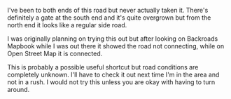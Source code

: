 I've been to both ends of this road but never actually taken it. There's definitely a gate at the south end and it's quite overgrown but from the north end it looks like a regular side road.

I was originally planning on trying this out but after looking on Backroads Mapbook while I was out there it showed the road not connecting, while on Open Street Map it is connected.

This is probably a possible useful shortcut but road conditions are completely unknown. I'll have to check it out next time I'm in the area and not in a rush. I would not try this unless you are okay with having to turn around.
